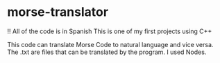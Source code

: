 # morse-translator

!! All of the code is in Spanish
This is one of my first projects using C++

This code can translate Morse Code to natural language and vice versa. The .txt are files that can be translated by the program. I used Nodes.

